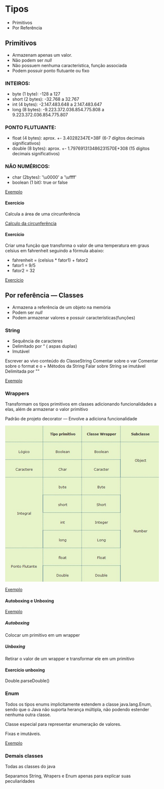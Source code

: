 # Tipos

* Primitivos
* Por Referência

## Primitivos

* Armazenam apenas um valor.
* Não podem ser *null*
* Não possuem nenhuma característica, função associada
* Podem possuir ponto flutuante ou fixo

### INTEIROS:

* byte (1 byte): -128 a 127
* short (2 bytes): -32.768 a 32.767
* int (4 bytes): -2.147.483.648 a 2.147.483.647
* long (8 bytes): -9.223.372.036.854.775.808 a 9.223.372.036.854.775.807

### PONTO FLUTUANTE:

* float (4 bytes): aprox. +- 3.40282347E+38F (6-7 dígitos decimais significativos)
* double (8 bytes): aprox. +- 1.797691313486231570E+308 (15 dígitos decimais significativos) <BR>

### NÃO NUMÉRICOS:

* char (2bytes): '\u0000' a '\uffff'
* boolean (1 bit): true or false

[Exemplo](/src/br/com/letscode/introducao/base/tiposevariaveis/exemplos/ValoresPadraoPrimitivos.java)

#### Exercício

Calcula a área de uma circunferência

[Calculo da circunferência](/src/br/com/letscode/introducao/base/tiposevariaveis/exercicios/CalculoArea.java)

#### Exercício

Criar uma função que transforma o valor de uma temperatura em graus celsius em fahrenheit seguindo a fórmula abaixo:

* fahrenheit = (celsius * fator1) + fator2
* fator1 = 9/5
* fator2 = 32

[Exercício](/src/br/com/letscode/introducao/base/tiposevariaveis/exercicios/CelsiusToFahrenheit.java)

## Por referência — Classes

* Armazena a referência de um objeto na memória
* Podem ser *null*
* Podem armazenar valores e possuir características(funções)

### String

* Sequência de caracteres
* Delimitado por “ ( aspas duplas)
* Imutável

Escrever ao vivo conteúdo do ClasseString Comentar sobre o var Comentar sobre o format e o + Métodos da String Falar
sobre String se imutável Delimitada por ""

[Exemplo](/src/br/com/letscode/introducao/base/tiposevariaveis/exemplos/ClasseString.java)

### Wrappers

Transformam os tipos primitivos em classes adicionando funcionalidades a elas, além de armazenar o valor primitivo

Padrão de projeto decorator — Envolve a adiciona funcionalidade

![img.png](imagens/img.png)

[Exemplo](/src/br/com/letscode/introducao/base/tiposevariaveis/exemplos/Wrappers.java)

#### Autoboxing e Unboxing

[Exemplo](/src/br/com/letscode/introducao/base/tiposevariaveis/exemplos/Unboxing.java)

##### Autoboxing

Colocar um primitivo em um wrapper

##### Unboxing

Retirar o valor de um wrapper e transformar ele em um primitivo

#### Exercício unboxing

Double.parseDouble()

### Enum

Todos os tipos enums implicitamente estendem a classe java.lang.Enum, sendo que o Java não suporta herança múltipla, não
podendo estender nenhuma outra classe.

Classe especial para representar enumeração de valores.

Fixas e imutáveis.

[Exemplo](/src/br/com/letscode/introducao/base/tiposevariaveis/exemplos/ExemploEnum.java)

### Demais classes

Todas as classes do java

Separamos String, Wrapers e Enum apenas para explicar suas peculiaridades